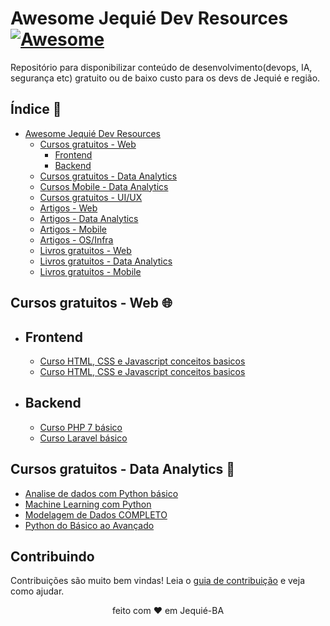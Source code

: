 # Awesome Jequié Dev Resources [![Awesome](https://cdn.rawgit.com/sindresorhus/awesome/d7305f38d29fed78fa85652e3a63e154dd8e8829/media/badge.svg)](https://github.com/topics/awesome)

Repositório para disponibilizar conteúdo de desenvolvimento(devops, IA, segurança etc) gratuito ou de baixo custo para os devs de Jequié e região.

## Índice 📖

- [Awesome Jequié Dev Resources](#Awesome-Jequié-Dev-Resources)
  - [Cursos gratuitos - Web](#package-managers)
    - [Frontend](#frontend)
    - [Backend](#backend)
  - [Cursos gratuitos - Data Analytics](#component-management)
  - [Cursos Mobile - Data Analytics](#component-management)
  - [Cursos gratuitos - UI/UX](#cursos-gratuitos-ui)
  - [Artigos - Web](#artigos-web)
  - [Artigos - Data Analytics](#artigos-data-analytics)
  - [Artigos - Mobile](#artigos-data-analytics)
  - [Artigos - OS/Infra](#artigos-data-analytics)
  - [Livros gratuitos - Web](#livros-gratuitos-web)
  - [Livros gratuitos - Data Analytics](#livros-gratuitos-web)
  - [Livros gratuitos - Mobile](#livros-gratuitos-web)

## Cursos gratuitos - Web 🌐

- ## Frontend

  - [Curso HTML, CSS e Javascript conceitos basicos](#)
  - [Curso HTML, CSS e Javascript conceitos basicos](#)

- ## Backend

  - [Curso PHP 7 básico](#)
  - [Curso Laravel básico](#)

## Cursos gratuitos - Data Analytics 🎲

- [Analise de dados com Python básico](https://www.youtube.com/playlist?list=PL5TJqBvpXQv5N3iV68bGBkea0HjMk98lR)
- [Machine Learning com Python](https://www.youtube.com/playlist?list=PL5TJqBvpXQv5CBxLkdqmou_86syFK7U3Q)
- [Modelagem de Dados COMPLETO](https://www.youtube.com/playlist?list=PLucm8g_ezqNoNHU8tjVeHmRGBFnjDIlxD)
- [Python do Básico ao Avançado](https://www.youtube.com/playlist?list=PLvE-ZAFRgX8hnECDn1v9HNTI71veL3oW0)

## Contribuindo

Contribuições são muito bem vindas! Leia o [guia de contribuição](CONTRIBUTING.md) e veja como ajudar.

<div align="center">
feito com ❤️ em Jequié-BA
</div>
